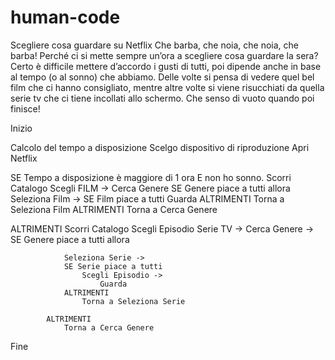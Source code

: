 # human-code

Scegliere cosa guardare su Netflix
Che barba, che noia, che noia, che barba!
Perché ci si mette sempre un’ora a scegliere cosa guardare la sera? Certo è difficile mettere d’accordo i gusti di tutti, poi dipende anche in base al tempo (o al sonno) che abbiamo. Delle volte si pensa di vedere quel bel film che ci hanno consigliato, mentre altre volte si viene risucchiati da quella serie tv che ci tiene incollati allo schermo. Che senso di vuoto quando poi finisce! 


Inizio 

Calcolo del tempo a disposizione
Scelgo dispositivo di riproduzione
Apri Netflix

SE Tempo a disposizione è maggiore di 1 ora E non ho sonno.
Scorri Catalogo
    Scegli FILM ->
        Cerca Genere
            SE Genere piace a tutti allora
                Seleziona Film ->
                SE Film piace a tutti 
                    Guarda
                ALTRIMENTI 
                    Torna a Seleziona Film
            ALTRIMENTI
                Torna a Cerca Genere

    
ALTRIMENTI
Scorri Catalogo
    Scegli Episodio Serie TV ->
        Cerca Genere ->
            SE Genere piace a tutti allora

                Seleziona Serie ->
                SE Serie piace a tutti
                    Scegli Episodio ->
                        Guarda
                ALTRIMENTI
                    Torna a Seleziona Serie
                    
            ALTRIMENTI
                Torna a Cerca Genere

Fine

